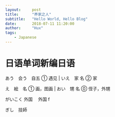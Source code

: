 ```yaml
---
layout:     post
title:      "养家之人"
subtitle:   "Hello World, Hello Blog"
date:       2018-07-11 11:20:00
author:     "Hux"
tags:
    - Japanese
---
```

# 日语单词新编日语

あう　会う　自五 ① 遇见  |  いえ　家  名  ② 家

え　絵　名  ①  画，图画  |  おい　甥  名  ⓪ 侄子，外甥





がいこく  外国　 外国  f

ぎし　技師